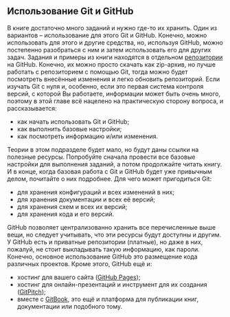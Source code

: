 ## Использование Git и GitHub

В книге достаточно много заданий и нужно где-то их хранить. Один из вариантов – использование для этого Git и GitHub. Конечно, можно использовать для этого и другие средства, но, используя GitHub, можно постепенно разобраться с ним и затем использовать его для других задач. Задания и примеры из книги находятся в отдельном [репозитории](https://github.com/natenka/pyneng-examples-exercises/) на GitHub. Конечно, их можно просто скачать как zip-архив, но лучше работать с репозиторием с помощью Git, тогда можно будет посмотреть внесённые изменения и легко обновить репозиторий. Если изучать Git с нуля и, особенно, если это первая система контроля версий, с которой Вы работаете, информации может быть очень много, поэтому в этой главе всё нацелено на практическую сторону вопроса, и рассказывается:

* как начать использовать Git и GitHub;
* как выполнить базовые настройки;
* как посмотреть информацию и/или изменения.

Теории в этом подразделе будет мало, но будут даны ссылки на полезные ресурсы. Попробуйте сначала провести все базовые настройки для выполнения заданий, а потом продолжайте читать книгу. И в конце, когда базовая работа с Git и GitHub будет уже привычным делом, почитайте о них подробнее. Для чего может пригодиться Git:

* для хранения конфигураций и всех изменений в них;
* для хранения документации и всех её версий;
* для хранения схем и всех их версий;
* для хранения кода и его версий.

GitHub позволяет централизованно хранить все перечисленные выше вещи, но следует учитывать, что эти ресурсы будут доступны и другим. У GitHub есть и приватные репозитории (платные), но даже в них, пожалуй, не стоит выкладывать такую информацию, как пароли. Конечно, основное использование GitHub это размещение кода различных проектов. Кроме этого, GitHub ещё и:

* хостинг для вашего сайта ([GitHub Pages](https://pages.github.com/));
* хостинг для онлайн-презентаций и инструмент для их создания ([GitPitch](https://gitpitch.com/));
* вместе с [GitBook](https://www.gitbook.com), это ещё и платформа для публикации книг, документации или подобного тому.
